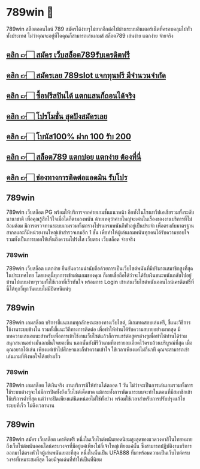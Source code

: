 # 789win 🎰

789win สล็อตออนไลน์ 789 สมัครได้ง่ายๆไม่ยากอีกต่อไปผ่านระบบอินเตอร์เน็ตที่ครอบคลุมไปทั่วทั้งประเทศ ไม่ว่าคุณจะอยู่ที่ใดคุณก็สามารถเล่นเกมส์ สล็อต789 เล่นง่าย แตกง่าย จ่ายจริง

## [คลิก 👉🏻 สมัคร เว็บสล็อต789รับเครดิตฟรี ](https://www.amb789k.com/)
## [คลิก 👉🏻 สมัครเลย 789slot แจกทุนฟรี มีจำนวนจำกัด ](https://www.amb789k.com/)
## [คลิก 👉🏻 ซื้อฟรีสปินได้ แตกแสนก็ถอนได้จริง ](https://www.amb789k.com/)
## [คลิก 👉🏻 โปรโมชั่น สุดปังสมัครเลย ](https://www.amb789k.com/)
## [คลิก 👉🏻 โบนัส100% ฝาก 100 รับ 200 ](https://www.amb789k.com/)
## [คลิก 👉🏻 สล็อต789 แตกบ่อย แตกง่าย ต้องที่นี่](https://www.amb789k.com/)
## [คลิก 👉🏻 ช่องทางการติดต่อแอดมิน รับโปร](https://lin.ee/GdBjjxh)

## 789win

789win เว็บสล็อต PG พร้อมให้บริการจากค่ายเกมชั้นแนวหน้า อีกทั้งในโซนทวีปเอเชียรวมทั้งระดับนานาชาติ เพื่อคุณรู้สึกไว้ใจเมื่อใดก็ตามลงพนัน ด้วยเหตุว่าค่ายใหญ่จะเด่นในเรื่องของงานบริการที่ไม่อ้อมค้อม มีการตรวจทานระบบเกมรวมทั้งตารางโปรแกรมพนันกีฬาอยู่เป็นประจำ เพื่อตรงกับมาตรฐานสากลและก็มีหน่วยงานใหญ่เข้าสำรวจเกมอีก 1 ชั้น เพื่อทำให้ผู้เล่นเกมพนันทุกคนได้รับความชอบใจรวมทั้งเป็นการบอกให้เห็นถึงความโปร่งใส เว็บตรง เว็บสล็อต จ่ายจริง

### 789win

789win เว็บสล็อต แตกง่าย ยืนยันความน่านับถือด้วยการเป็นเว็บไซต์พนันที่มีปริมาณสมาชิกสูงที่สุดในประเทศไทย โดยเหตุนี้ทุกการเข้าเล่นเกมของคุณ ก็เลยเชื่อถือได้ว่าจะได้รับเงินชนะพนันกลับไปอยู่บ้านไปแบบง่ายๆรวมทั้งใช้เวลาที่เร็วทันใจ พร้อมการ Login เข้าเล่นเว็บไซต์พนันออนไลน์เครดิตฟรีที่นี้ได้ทุกวี่ทุกวันแบบไม่มีปิดหนีแน่ๆ

## 789win

789win เกมสล็อต บริการชี้แนะเกมทุกลักษณะของทางเว็บไซต์, มีเกมทดสอบเล่นฟรี, ชี้แนะวิธีการใช้งานระบบข้างใน รวมทั้งชี้แนะวิถีทางการติดต่อ เพื่อทำให้ท่านได้รับความสบายอย่างมากสุด มีบทความเสนอแนะสำหรับเพื่อการเข้าใช้งานเว็บไซต์แล้วก็การแชร์ต่อสูตรต่างๆเพื่อทำให้ท่านได้ร่วมสนุกสนานอย่างมั่นอกมั่นใจเยอะขึ้น นอกนั้นยังมีรีวิวเกมที่ลงรายละเอียดไว้ครบถ้วนบริบูรณ์ที่สุด เมื่อคุณอยากได้เล่น เพียงแต่เข้าไปศึกษาและก็ทำความเข้าใจ ใช้เวลาเพียงแค่ไม่กี่นาที คุณจะสามารถเข้าเล่นเกมที่พึงพอใจได้อย่างเร็ว
### 789win

789win เกมสล็อต ได้เงินจริง งานบริการมีให้ท่านได้ตลอด 1 วัน ไม่ว่าจะเป็นการเล่นเกมรวมทั้งการใช้ระบบต่างๆจะไม่มีการปิดทั้งยังเว็บไซต์เด็ดขาด แม้กระทั้งการพัฒนาระบบจะทำในตอนที่มีสมาชิกเข้าใช้บริการต่ำที่สุด แต่ว่าจะปิดเพียงแต่นิดหน่อยไม่ใช่ทั้งปวง พร้อมใช้เวลาสำหรับการปรับปรุงแก้ไขระบบที่เร็ว ไม่ดึงเวลานาน

## 789win

789win สมัคร เว็บสล็อต เครดิตฟรี หนึ่งในเว็บไซต์พนันยอดนิยมสูงสุดของแวดวงคาสิโนไทยหมายถึงเว็บไซต์พนันออนไลน์ครบวงจรที่มีอยู่แค่เพียงไม่กี่เจ้าใหญ่เพียงแค่นั้น ซึ่งสามารถปฏิบัติงานบริการออกมาได้ตรงหัวใจผู้เล่นพนันเยอะที่สุด หนึ่งในนั้นเป็น UFA888 ที่มาพร้อมความเป็นเว็บไซต์ครบวงจรที่เหมาะสมที่สุด โดยมีจุดเด่นที่ทำให้เป็นที่นิยม
